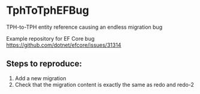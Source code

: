 # TphToTphEFBug
TPH-to-TPH entity reference causing an endless migration bug

Example repository for EF Core bug https://github.com/dotnet/efcore/issues/31314

## Steps to reproduce:

1. Add a new migration
2. Check that the migration content is exactly the same as redo and redo-2
